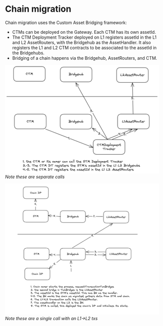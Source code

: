# Chain migration

Chain migration uses the Custom Asset Bridging framework:

- CTMs can be deployed on the Gateway. Each CTM has its own assetId.
- The CTM Deployment Tracker deployed on L1 registers assetId in the L1 and L2 AssetRouters, with the Bridgehub as the AssetHandler. It also registers the L1 and L2 CTM contracts to be associated to the assetId in the Bridgehubs.
- Bridging of a chain happens via the Bridgehub, AssetRouters, and CTM.

![CTM assetId registration](./img/ctm_gw_registration.png)
_Note these are separate calls_

![Chain migration](./img/migrate_to_gw.png)
_Note these are a single call with an L1->L2 txs_
